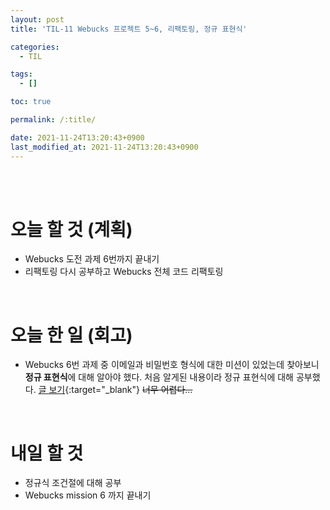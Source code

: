 ```yaml
---
layout: post
title: 'TIL-11 Webucks 프로젝트 5~6, 리팩토링, 정규 표현식'

categories:
  - TIL

tags:
  - []

toc: true

permalink: /:title/

date: 2021-11-24T13:20:43+0900
last_modified_at: 2021-11-24T13:20:43+0900
---
```


<br>
<br>

# 오늘 할 것 (계획)

- Webucks 도전 과제 6번까지 끝내기
- 리팩토링 다시 공부하고 Webucks 전체 코드 리팩토링

<br>

# 오늘 한 일 (회고)

- Webucks 6번 과제 중 이메일과 비밀번호 형식에 대한 미션이 있었는데 찾아보니 **정규 표현식**에 대해 알아야 했다. 처음 알게된 내용이라 정규 표현식에 대해 공부했다. [글 보기](../javascript-12){:target="\_blank"} ~~너무 어렵다...~~

<br>

# 내일 할 것

- 정규식 조건절에 대해 공부
- Webucks mission 6 까지 끝내기
